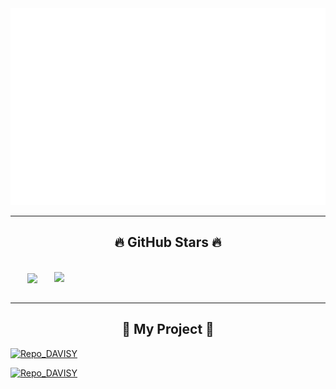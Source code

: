 <!-- <p align="left"> <img src="https://komarev.com/ghpvc/?username=TheanIshtar&label=Profile%20views&color=0e75b6&style=flat" alt="TheanIshtar" /> </p>
 -->
<a href="#" target="_blank">
  <img src="svg/thean.svg" width="1200" alt="thean-official" />
</a>

-----

<h2 align="center">🔥 GitHub Stars 🔥</h2>
<!-- https://github.com/anuraghazra/github-readme-stats -->
<br>
<div align=center>
  <a href="#" title="TheanIshtar">
    <img width="315" align="center" src="https://github-readme-stats.vercel.app/api/top-langs/?username=theanishtar&langs_count=8&show_icons=true&theme=tokyonight"/>
  </a>
  <a href="#" title="TheanIshtar">
    <img align="right" width="434" src="https://github-readme-stats.vercel.app/api?username=Theanishtar&show_icons=true&theme=tokyonight" />
  </a>
</div>

<br>

-----
<h2 align="center">🌻 My Project 🌻</h2>


[![Repo_DAVISY](https://github-readme-stats.vercel.app/api/pin/?username=Theanishtar&langs_count=8&repo=DAVISY-PRO1041&cache_seconds=2000&how_icons=true&theme=dracula&align=right)](https://github.com/Theanishtar/DAVISY-PRO1041) 

[![Repo_DAVISY](https://github-readme-stats.vercel.app/api/pin/?username=Theanishtar&langs_count=8&repo=simulation-sort-algorithm&cache_seconds=2000&how_icons=true&theme=dracula&align=left)](https://github.com/Theanishtar/simulation-sort-algorithm) 



